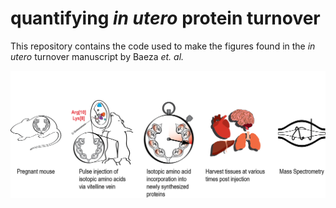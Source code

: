 
<!-- README.md is generated from README.Rmd. Please edit that file -->

# quantifying *in utero* protein turnover

<!-- badges: start -->
<!-- badges: end -->

This repository contains the code used to make the figures found in the
*in utero* turnover manuscript by Baeza *et. al.*

![](README_files/Figure_1_experimental_workflow.png)
